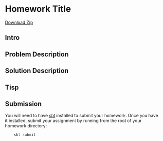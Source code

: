 # Homework Title

[Download Zip](https://github.gatech.edu/cs1331-{semester}/{hw-name}/archive/master.zip)

## Intro

## Problem Description

## Solution Description

## Tisp

## Submission

You will need to have [sbt](http://www.scala-sbt.org/download.html) installed to submit your homework. Once you have it installed, submit your assignment by running from the root of your homework directory:

        sbt submit

